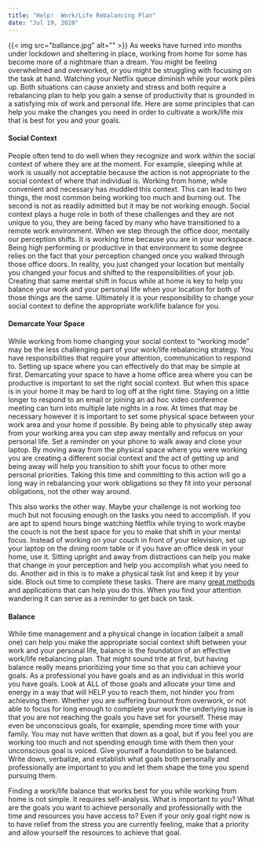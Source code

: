 ```yaml
---
title: "Help!  Work/Life Rebalancing Plan"
date: "Jul 19, 2020"
---
```

{{< img src="ballance.jpg" alt="" >}}
As weeks have turned into months under lockdown and sheltering in place, working from home for some has become more of a nightmare than a dream.  You might be feeling overwhelmed and overworked, or you might be struggling with focusing on the task at hand.  Watching your Netflix queue diminish while your work piles up.  Both situations can cause anxiety and stress and both require a rebalancing plan to help you gain a sense of productivity that is grounded in a satisfying mix of work and personal life.  Here are some principles that can help you make the changes you need in order to cultivate a work/life mix that is best for you and your goals.

#### Social Context
People often tend to do well when they recognize and work within the social context of where they are at the moment.  For example, sleeping while at work is usually not acceptable because the action is not appropriate to the social context of where that individual is.  Working from home, while convenient and necessary has muddled this context.  This can lead to two things, the most common being working too much and burning out.  The second is not as readily admitted but it may be not working enough.  Social context plays a huge role in both of these challenges and they are not unique to you, they are being faced by many who have transitioned to a remote work environment.  When we step through the office door, mentally our perception shifts.  It is working time because you are in your workspace.  Being high performing or productive in that environment to some degree relies on the fact that your perception changed once you walked through those office doors.  In reality, you just changed your location but mentally you changed your focus and shifted to the responsibilities of your job.  Creating that same mental shift in focus while at home is key to help you balance your work and your personal life when your location for both of those things are the same.  Ultimately it is your responsibility to change your social context to define the appropriate work/life balance for you.

#### Demarcate Your Space
While working from home changing your social context to “working mode” may be the less challenging part of your work/life rebalancing strategy.  You have responsibilities that require your attention, communication to respond to.  Setting up space where you can effectively do that may be simple at first.  Demarcating your space to have a home office area where you can be productive is important to set the right social context.  But when this space is in your home it may be hard to log off at the right time.  Staying on a little longer to respond to an email or joining an ad hoc video conference meeting can turn into multiple late nights in a row.  At times that may be necessary however it is important to set some physical space between your work area and your home if possible.  By being able to physically step away from your working area you can step away mentally and refocus on your personal life.  Set a reminder on your phone to walk away and close your laptop.  By moving away from the physical space where you were working you are creating a different social context and the act of getting up and being away will help you transition to shift your focus to other more personal priorities.  Taking this time and committing to this action will go a long way in rebalancing your work obligations so they fit into your personal obligations, not the other way around.

This also works the other way.  Maybe your challenge is not working too much but not focusing enough on the tasks you need to accomplish.  If you are apt to spend hours binge watching Netflix while trying to work maybe the couch is not the best space for you to make that shift in your mental focus.  Instead of working on your couch in front of your television, set up your laptop on the dining room table or if you have an office desk in your home, use it.  Sitting upright and away from distractions can help you make that change in your perception and help you accomplish what you need to do.  Another aid in this is to make a physical task list and keep it by your side.  Block out time to complete these tasks.  There are many [great methods](https://blog.trello.com/how-to-pomodoro-your-way-to-productivity) and applications that can help you do this.  When you find your attention wandering it can serve as a reminder to get back on task.  

#### Balance
While time management and a physical change in location (albeit a small one) can help you make the appropriate social context shift between your work and your personal life, balance is the foundation of an effective work/life rebalancing plan.  That might sound trite at first, but having balance really means prioritizing your time so that you can achieve your goals.  As a professional you have goals and as an individual in this world you have goals.  Look at ALL of those goals and allocate your time and energy in a way that will HELP you to reach them, not hinder you from achieving them. Whether you are suffering burnout from overwork, or not able to focus for long enough to complete your work the underlying issue is that you are not reaching the goals you have set for yourself.  These may even be unconscious goals, for example, spending more time with your family.   You may not have written that down as a goal, but if you feel you are working too much and not spending enough time with them then your unconscious goal is voiced.  Give yourself a foundation to be balanced.  Write down, verbalize, and establish what goals both personally and professionally are important to you and let them shape the time you spend pursuing them.  

Finding a work/life balance that works best for you while working from home is not simple.  It requires self-analysis.  What is important to you?  What are the goals you want to achieve personally and professionally with the time and resources you have access to?  Even if your only goal right now is to have relief from the stress you are currently feeling, make that a priority and allow yourself the resources to achieve that goal. 
